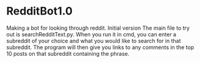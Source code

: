 # RedditBot1.0
Making a bot for looking through reddit. Initial version
The main file to try out is searchRedditText.py. When you run it in cmd, you can enter a subreddit of your choice and what you would like to search for in that subreddit. The program will then give you links to any comments in the top 10 posts on that subreddit containing the phrase. 
